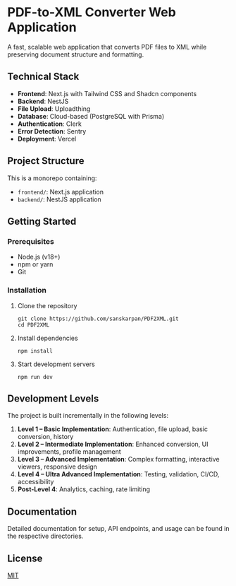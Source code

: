 # PDF-to-XML Converter Web Application

A fast, scalable web application that converts PDF files to XML while preserving document structure and formatting.

## Technical Stack

- **Frontend**: Next.js with Tailwind CSS and Shadcn components
- **Backend**: NestJS
- **File Upload**: Uploadthing
- **Database**: Cloud-based (PostgreSQL with Prisma)
- **Authentication**: Clerk
- **Error Detection**: Sentry
- **Deployment**: Vercel

## Project Structure

This is a monorepo containing:

- `frontend/`: Next.js application
- `backend/`: NestJS application

## Getting Started

### Prerequisites

- Node.js (v18+)
- npm or yarn
- Git

### Installation

1. Clone the repository
   ```
   git clone https://github.com/sanskarpan/PDF2XML.git
   cd PDF2XML
   ```

2. Install dependencies
   ```
   npm install
   ```

3. Start development servers
   ```
   npm run dev
   ```

## Development Levels

The project is built incrementally in the following levels:

1. **Level 1 – Basic Implementation**: Authentication, file upload, basic conversion, history
2. **Level 2 – Intermediate Implementation**: Enhanced conversion, UI improvements, profile management
3. **Level 3 – Advanced Implementation**: Complex formatting, interactive viewers, responsive design
4. **Level 4 – Ultra Advanced Implementation**: Testing, validation, CI/CD, accessibility
5. **Post-Level 4**: Analytics, caching, rate limiting

## Documentation

Detailed documentation for setup, API endpoints, and usage can be found in the respective directories.

## License

[MIT](LICENSE)
